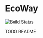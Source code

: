 # EcoWay

[![Build Status](https://app.travis-ci.com/Sleepless-hackathon/EcoWay.svg?branch=main)](https://app.travis-ci.com/Sleepless-hackathon/EcoWay)

TODO README
